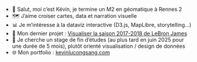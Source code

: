 - 👋 Salut, moi c’est Kévin, je termine un M2 en géomatique à Rennes 2  
- 🗺️ J’aime croiser cartes, data et narration visuelle  
- 📊 Je m’intéresse à la dataviz interactive (D3.js, MapLibre, storytelling…)  
- 🏀 Mon dernier projet : [Visualiser la saison 2017-2018 de LeBron James](https://lb-dataviz.vercel.app)  
- 💼 Je cherche un stage de fin d’études (au plus tard en juin 2025 pour une durée de 5 mois), plutôt orienté visualisation / design de données  
- 🌐 Mon portfolio : [kevinlucongsang.com](https://www.kevinlucongsang.com/)
